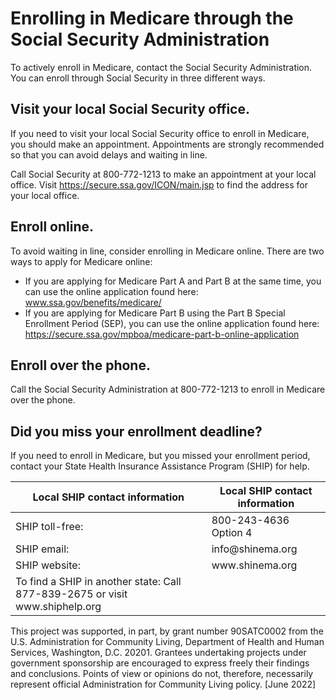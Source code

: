 

# Enrolling in Medicare through the Social Security Administration

To actively enroll in Medicare, contact the Social Security Administration. You can enroll through Social Security in three different ways.

## Visit your local Social Security office.
If you need to visit your local Social Security office to enroll in Medicare, you should make an appointment. Appointments are strongly recommended so that you can avoid delays and waiting in line.

Call Social Security at 800-772-1213 to make an appointment at your local office. Visit https://secure.ssa.gov/ICON/main.jsp to find the address for your local office.

## Enroll online.
To avoid waiting in line, consider enrolling in Medicare online. There are two ways to apply for Medicare online:

* If you are applying for Medicare Part A and Part B at the same time, you can use the online application found here: www.ssa.gov/benefits/medicare/
* If you are applying for Medicare Part B using the Part B Special Enrollment Period (SEP), you can use the online application found here: https://secure.ssa.gov/mpboa/medicare-part-b-online-application

## Enroll over the phone.
Call the Social Security Administration at 800-772-1213 to enroll in Medicare over the phone.

## Did you miss your enrollment deadline?
If you need to enroll in Medicare, but you missed your enrollment period, contact your State Health Insurance Assistance Program (SHIP) for help.

| Local SHIP contact information                                                | Local SHIP contact information |
| ----------------------------------------------------------------------------- | ------------------------------ |
| SHIP toll-free:                                                               | 800-243-4636 Option 4          |
| SHIP email:                                                                   | info\@shinema.org              |
| SHIP website:                                                                 | www\.shinema.org               |
| To find a SHIP in another state: Call 877-839-2675 or visit www\.shiphelp.org |                                |



This project was supported, in part, by grant number 90SATC0002 from the U.S. Administration for Community Living, Department of Health and Human Services, Washington, D.C. 20201. Grantees undertaking projects under government sponsorship are encouraged to express freely their findings and conclusions. Points of view or opinions do not, therefore, necessarily represent official Administration for Community Living policy. [June 2022]

